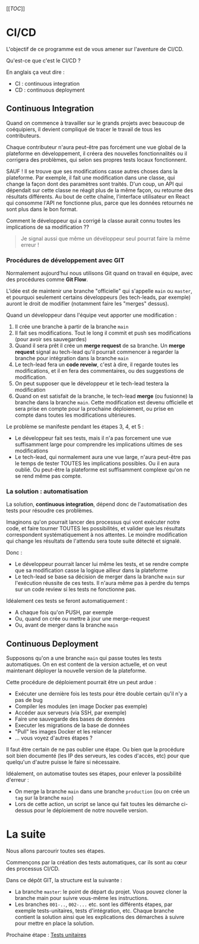 [[_TOC_]]

# CI/CD

L'objectif de ce programme est de vous amener sur l'aventure de CI/CD.

Qu'est-ce que c'est le CI/CD ?

En anglais ça veut dire :
* CI : continuous integration
* CD : continuous deployment

## Continuous Integration

Quand on commence à travailler sur le grands projets avec beaucoup de coéquipiers, il devient compliqué de tracer le travail de tous les contributeurs.

Chaque contributeur n'aura peut-être pas forcément une vue global de la plateforme en développement, il créera des nouvelles fonctionnalités ou il corrigera des problèmes, qui selon ses propres tests locaux fonctionnent.

SAUF ! Il se trouve que ses modifications casse autres choses dans la plateforme. Par exemple, il fait une modification dans une classe, qui change la façon dont des paramètres sont traités. D'un coup, un API qui dépendait sur cette classe ne réagit plus de la même façon, ou retourne des résultats différents. Au bout de cette chaîne, l'interface utilisateur en React qui consomme l'API ne fonctionne plus, parce que les données retournés ne sont plus dans le bon format.

Comment le développeur qui a corrigé la classe aurait connu toutes les implications de sa modification ??

> Je signal aussi que même un dévéloppeur seul pourrat faire la même erreur !

### Procédures de développement avec GIT

Normalement aujourd’hui nous utilisons Git quand on travail en équipe, avec des procédures comme **Git Flow**.

L'idée est de maintenir une branche "officielle" qui s'appelle `main` ou `master`, et pourquoi seulement certains développeurs (les tech-leads, par exemple) auront le droit de modifier (notamment faire les "merges" dessus).

Quand un développeur dans l'équipe veut apporter une modification :
1. Il crée une branche à partir de la branche `main`
2. Il fait ses modifications. Tout le long il commit et push ses modifications (pour avoir ses sauvegardes)
3. Quand il sera prêt il crée un **merge request** de sa branche. Un **merge request** signal au tech-lead qu'il pourrait commencer à regarder la branche pour intégration dans la branche `main`
4. Le tech-lead fera un **code reveiw**, c'est à dire, il regarde toutes les modifications, et il en fera des commentaires, ou des suggestions de modification.
5. On peut supposer que le développeur et le tech-lead testera la modification
6. Quand on est satisfait de la branche, le tech-lead **merge** (ou fusionne) la branche dans la branche `main`. Cette modification est devenu officielle et sera prise en compte pour la prochaine déploiement, ou prise en compte dans toutes les modifications ultérieures.

Le problème se manifeste pendant les étapes 3, 4, et 5 :
* Le développeur fait ses tests, mais il n'a pas forcement une vue suffisamment large pour comprendre les implications ultimes de ses modifications
* Le tech-lead, qui normalement aura une vue large, n'aura peut-être pas le temps de tester TOUTES les implications possibles. Ou il en aura oublié. Ou peut-être la plateforme est suffisamment complexe qu'on ne se rend même pas compte.

### La solution : automatisation

La solution, **continuous integration**, dépend donc de l'automatisation des tests pour résoudre ces problèmes.

Imaginons qu'on pourrait lancer des processus qui vont exécuter notre code, et faire tourner TOUTES les possibilités, et valider que les résultats correspondent systématiquement à nos attentes. Le moindre modification qui change les résultats de l'attendu sera toute suite détecté et signalé.

Donc :
* Le développeur pourrait lancer lui même les tests, et se rendre compte que sa modification casse la logique ailleur dans la plateforme
* Le tech-lead se base sa décision de merger dans la branche `main` sur l'exécution réussite de ces tests. Il n'aura même pas à perdre du temps sur un code review si les tests ne fonctionne pas.

Idéalement ces tests se feront automatiquement :
* A chaque fois qu'on PUSH, par exemple
* Ou, quand on crée ou mettre à jour une merge-request
* Ou, avant de merger dans la branche `main`

## Continuous Deployment

Supposons qu'on a une branche `main` qui passe toutes les tests automatiques. On en est content de la version actuelle, et on veut maintenant déployer la nouvelle version de la plateforme.

Cette procédure de déploiement pourrait être un peut ardue :
* Exécuter une dernière fois les tests pour être double certain qu'il n'y a pas de bug
* Compiler les modules (en image Docker pas exemple)
* Accéder aux serveurs (via SSH, par exemple)
* Faire une sauvegarde des bases de données
* Executer les migrations de la base de données
* "Pull" les images Docker et les relancer
* ... vous voyez d'autres étapes ?

Il faut être certain de ne pas oublier une étape. Ou bien que la procédure soit bien documenté (les IP des serveurs, les codes d'accès, etc) pour que quelqu'un d'autre puisse le faire si nécessaire.

Idéalement, on automatise toutes ses étapes, pour enlever la possibilité d'erreur :
* On merge la branche `main` dans une branche `production` (ou on crée un `tag` sur la branche `main`)
* Lors de cette action, un script se lance qui fait toutes les démarche ci-dessus pour le déploiement de notre nouvelle version.


# La suite

Nous allons parcourir toutes ses étapes. 

Commençons par la création des tests automatiques, car ils sont au cœur des processus CI/CD.

Dans ce dépôt GIT, la structure est la suivante :
* La branche `master`: le point de départ du projet. Vous pouvez cloner la branche main pour suivre vous-même les instructions.
* Les branches `001-..`, `002-...` etc. sont les différents étapes, par exemple tests-unitaires, tests d'intégration, etc. Chaque branche contient la solution ainsi que les explications des démarches à suivre pour mettre en place la solution. 

Prochaine étape : [Tests unitaires](https://dev.glassworks.tech:18081/hetic-mt1-p2023/backend/cicd/-/blob/001-unit-testing/documentation/002-unit-testing/README.md)